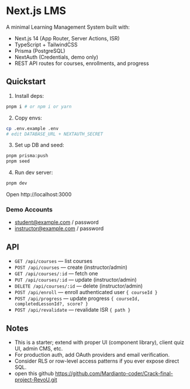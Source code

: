 # Next.js LMS 

A minimal Learning Management System built with:

- Next.js 14 (App Router, Server Actions, ISR)
- TypeScript + TailwindCSS
- Prisma (PostgreSQL)
- NextAuth (Credentials, demo only)
- REST API routes for courses, enrollments, and progress

## Quickstart

1. Install deps:

```bash
pnpm i # or npm i or yarn
```

2. Copy envs:

```bash
cp .env.example .env
# edit DATABASE_URL + NEXTAUTH_SECRET
```

3. Set up DB and seed:

```bash
pnpm prisma:push
pnpm seed
```

4. Run dev server:

```bash
pnpm dev
```

Open http://localhost:3000

### Demo Accounts

- student@example.com / password
- instructor@example.com / password

## API

- `GET /api/courses` — list courses
- `POST /api/courses` — create (instructor/admin)
- `GET /api/courses/:id` — fetch one
- `PUT /api/courses/:id` — update (instructor/admin)
- `DELETE /api/courses/:id` — delete (instructor/admin)
- `POST /api/enroll` — enroll authenticated user `{ courseId }`
- `POST /api/progress` — update progress `{ courseId, completedLessonId?, score? }`
- `POST /api/revalidate` — revalidate ISR `{ path }`

## Notes

- This is a starter; extend with proper UI (component library), client quiz UI, admin CMS, etc.
- For production auth, add OAuth providers and email verification.
- Consider RLS or row-level access patterns if you ever expose direct SQL.
- open this github https://github.com/Mardianto-coder/Crack-final-project-RevoU.git

